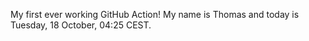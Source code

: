 My first ever working GitHub Action!
My name is Thomas and today is Tuesday, 18 October, 04:25 CEST. 
